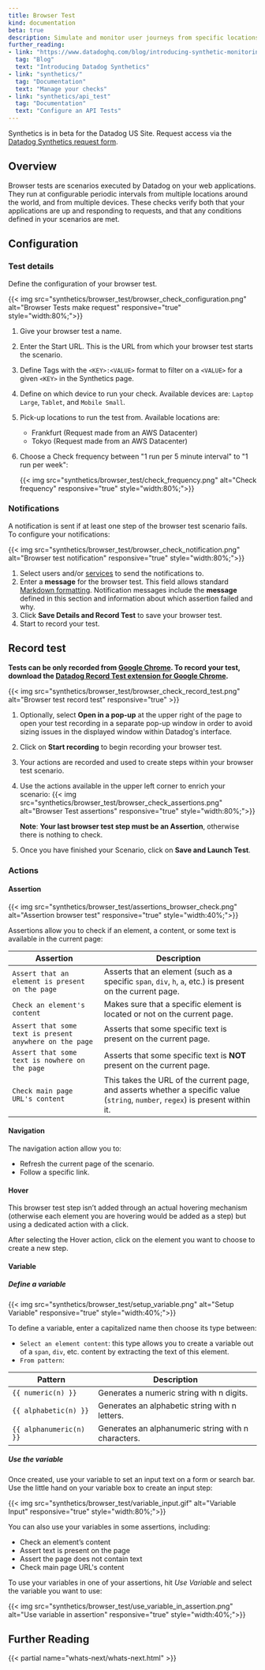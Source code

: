 ```yaml
---
title: Browser Test
kind: documentation
beta: true
description: Simulate and monitor user journeys from specific locations.
further_reading:
- link: "https://www.datadoghq.com/blog/introducing-synthetic-monitoring/"
  tag: "Blog"
  text: "Introducing Datadog Synthetics"
- link: "synthetics/"
  tag: "Documentation"
  text: "Manage your checks"
- link: "synthetics/api_test"
  tag: "Documentation"
  text: "Configure an API Tests"
---
```


<div class="alert alert-warning">Synthetics is in beta for the Datadog US Site. Request access via the <a href="https://app.datadoghq.com/synthetics/beta">Datadog Synthetics request form</a>.</div>

## Overview

Browser tests are scenarios executed by Datadog on your web applications. They run at configurable periodic intervals from multiple locations around the world, and from multiple devices. These checks verify both that your applications are up and responding to requests, and that any conditions defined in your scenarios are met.

## Configuration

### Test details

Define the configuration of your browser test.

{{< img src="synthetics/browser_test/browser_check_configuration.png" alt="Browser Tests make request" responsive="true" style="width:80%;">}}

1. Give your browser test a name. 
2. Enter the Start URL. This is the URL from which your browser test starts the scenario.
3. Define Tags with the `<KEY>:<VALUE>` format to filter on a `<VALUE>` for a given `<KEY>` in the Synthetics page.
4. Define on which device to run your check. Available devices are: `Laptop Large`, `Tablet`, and `Mobile Small`.
5. Pick-up locations to run the test from. Available locations are:
    * Frankfurt (Request made from an AWS Datacenter)
    * Tokyo (Request made from an AWS Datacenter)
6. Choose a Check frequency between "1 run per 5 minute interval" to "1 run per week":

    {{< img src="synthetics/browser_test/check_frequency.png" alt="Check frequency" responsive="true" style="width:80%;">}}

### Notifications

A notification is sent if at least one step of the browser test scenario fails. To configure your notifications:

{{< img src="synthetics/browser_test/browser_check_notification.png" alt="Browser test notification" responsive="true" style="width:80%;">}}

1. Select users and/or [services][1] to send the notifications to.
2. Enter a **message** for the browser test. This field allows standard [Markdown formatting][2]. Notification messages include the **message** defined in this section and information about which assertion failed and why.
3. Click **Save Details and Record Test** to save your browser test.
4. Start to record your test.

## Record test

**Tests can be only recorded from [Google Chrome][3]. To record your test, download the [Datadog Record Test extension for Google Chrome][4].**

{{< img src="synthetics/browser_test/browser_check_record_test.png" alt="Browser test record test" responsive="true" >}}

1. Optionally, select **Open in a pop-up** at the upper right of the page to open your test recording in a separate pop-up window in order to avoid sizing issues in the displayed window within Datadog's interface.
2. Click on **Start recording** to begin recording your browser test.
3. Your actions are recorded and used to create steps within your browser test scenario.
4. Use the actions available in the upper left corner to enrich your scenario:
    {{< img src="synthetics/browser_test/browser_check_assertions.png" alt="Browser Test assertions" responsive="true" style="width:80%;">}}

    **Note**: **Your last browser test step must be an Assertion**, otherwise there is nothing to check.
5. Once you have finished your Scenario, click on **Save and Launch Test**.

### Actions
#### Assertion

{{< img src="synthetics/browser_test/assertions_browser_check.png" alt="Assertion browser test" responsive="true" style="width:40%;">}}

Assertions allow you to check if an element, a content, or some text is available in the current page:

| Assertion                                               | Description                                                                                                                      |
| ----                                                    | ----                                                                                                                             |
| `Assert that an element is present on the page`         | Asserts that an element (such as a specific `span`, `div`, `h`, `a`, etc.) is present on the current page.                       |
| `Check an element's content`                            | Makes sure that a specific element is located or not on the current page.                                                        |
| `Assert that some text is present anywhere on the page` | Asserts that some specific text is present on the current page.                                                                  |
| `Assert that some text is nowhere on the page`          | Asserts that some specific text is **NOT** present on the current page.                                                          |
| `Check main page URL's content`                         | This takes the URL of the current page, and asserts whether a specific value (`string`, `number`, `regex`) is present within it. |

#### Navigation

The navigation action allow you to: 

* Refresh the current page of the scenario.
* Follow a specific link.

#### Hover

This browser test step isn’t added through an actual hovering mechanism (otherwise each element you are hovering would be added as a step) but using a dedicated action with a click.

After selecting the Hover action, click on the element you want to choose to create a new step.

#### Variable

##### Define a variable

{{< img src="synthetics/browser_test/setup_variable.png" alt="Setup Variable" responsive="true" style="width:40%;">}}

To define a variable, enter a capitalized name then choose its type between:

* `Select an element content`: this type allows you to create a variable out of a `span`, `div`, etc. content by extracting the text of this element.
* `From pattern`:

| Pattern                 | Description                                         |
| ----                    | ---                                                 |
| `{{ numeric(n) }}`      | Generates a numeric string with n digits.           |
| `{{ alphabetic(n) }}`   | Generates an alphabetic string with n letters.      |
| `{{ alphanumeric(n) }}` | Generates an alphanumeric string with n characters. |

##### Use the variable

Once created, use your variable to set an input text on a form or search bar. Use the little hand on your variable box to create an input step: 

{{< img src="synthetics/browser_test/variable_input.gif" alt="Variable Input" responsive="true" style="width:80%;">}}

You can also use your variables in some assertions, including:

* Check an element’s content
* Assert text is present on the page
* Assert the page does not contain text
* Check main page URL's content

To use your variables in one of your assertions, hit *Use Variable* and select the variable you want to use:

{{< img src="synthetics/browser_test/use_variable_in_assertion.png" alt="Use variable in assertion" responsive="true" style="width:40%;">}}


## Further Reading

{{< partial name="whats-next/whats-next.html" >}}

[1]: /integrations/#cat-notification
[2]: http://daringfireball.net/projects/markdown/syntax
[3]: https://www.google.com/chrome
[4]: https://chrome.google.com/webstore/detail/datadog-test-recorder-sta/bfgpghinhlklmedgkkpnhphfgdliceel
